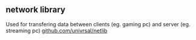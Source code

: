 ## network library
Used for transfering data between clients (eg. gaming pc) and server (eg. streaming pc)
[github.com/univrsal/netlib](https://github.com/univrsal/netlib)